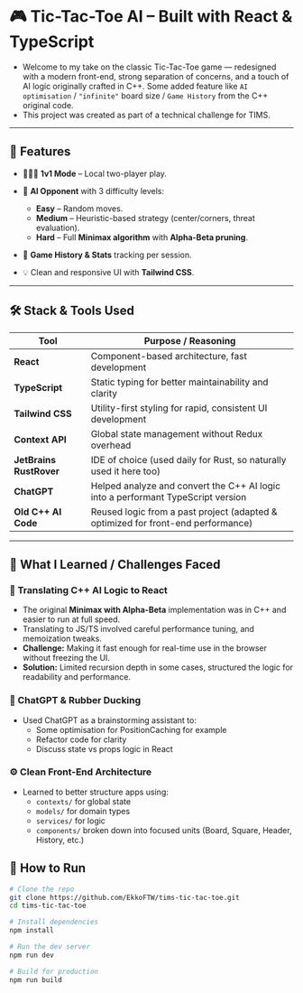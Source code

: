 # 🎮 Tic-Tac-Toe AI – Built with React & TypeScript

- Welcome to my take on the classic Tic-Tac-Toe game — redesigned with a modern front-end, strong separation of concerns, and a touch of AI logic originally crafted in C++. Some added feature like `AI optimisation` / `"infinite"` board size / `Game History` from the C++ original code.
- This project was created as part of a technical challenge for TIMS.

---

## 🧩 Features

- 🧑‍🤝‍🧑 **1v1 Mode** – Local two-player play.
- 🤖 **AI Opponent** with 3 difficulty levels:
    - **Easy** – Random moves.
    - **Medium** – Heuristic-based strategy (center/corners, threat evaluation).
    - **Hard** – Full **Minimax algorithm** with **Alpha-Beta pruning**.

- 🧠 **Game History & Stats** tracking per session.
- 💡 Clean and responsive UI with **Tailwind CSS**.

---

## 🛠️ Stack & Tools Used

| Tool               | Purpose / Reasoning                                                                 |
|--------------------|-------------------------------------------------------------------------------------|
| **React**          | Component-based architecture, fast development                                      |
| **TypeScript**     | Static typing for better maintainability and clarity                                |
| **Tailwind CSS**   | Utility-first styling for rapid, consistent UI development                          |
| **Context API**    | Global state management without Redux overhead                                      |
| **JetBrains RustRover** | IDE of choice (used daily for Rust, so naturally used it here too)                |
| **ChatGPT**        | Helped analyze and convert the C++ AI logic into a performant TypeScript version     |
| **Old C++ AI Code**| Reused logic from a past project (adapted & optimized for front-end performance)     |

---

## 🧠 What I Learned / Challenges Faced

### 🔄 Translating C++ AI Logic to React
- The original **Minimax with Alpha-Beta** implementation was in C++ and easier to run at full speed.
- Translating to JS/TS involved careful performance tuning, and memoization tweaks.
- **Challenge:** Making it fast enough for real-time use in the browser without freezing the UI.
- **Solution:** Limited recursion depth in some cases, structured the logic for readability and performance.

### 💬 ChatGPT & Rubber Ducking
- Used ChatGPT as a brainstorming assistant to:
    - Some optimisation for PositionCaching for example
    - Refactor code for clarity
    - Discuss state vs props logic in React

### ⚙️ Clean Front-End Architecture
- Learned to better structure apps using:
    - `contexts/` for global state
    - `models/` for domain types
    - `services/` for logic
    - `components/` broken down into focused units (Board, Square, Header, History, etc.)

## 🧪 How to Run

```bash
# Clone the repo
git clone https://github.com/EkkoFTW/tims-tic-tac-toe.git
cd tims-tic-tac-toe

# Install dependencies
npm install

# Run the dev server
npm run dev

# Build for production
npm run build